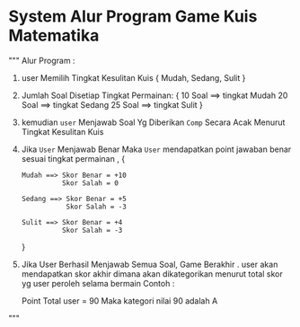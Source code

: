 # System Alur Program Game Kuis Matematika

""" 
Alur Program :

1.  user Memilih Tingkat Kesulitan Kuis 
    { Mudah, Sedang, Sulit }

2.  Jumlah Soal Disetiap Tingkat Permainan:
    {
        10 Soal ==> tingkat Mudah
        20 Soal ==> tingkat Sedang
        25 Soal ==> tingkat Sulit
    }

2.  kemudian `user` Menjawab Soal Yg Diberikan `Comp` Secara Acak 
    Menurut Tingkat Kesulitan Kuis

3.  Jika `User` Menjawab Benar Maka `User` mendapatkan point jawaban benar sesuai tingkat permainan , 
    {
        
        Mudah ==> Skor Benar = +10
                  Skor Salah = 0
        
        Sedang ==> Skor Benar = +5
                   Skor Salah = -3
        
        Sulit ==> Skor Benar = +4
                  Skor Salah = -3
    }

4.  Jika User Berhasil Menjawab Semua Soal,
    Game Berakhir . 
    user akan mendapatkan skor akhir
    dimana akan dikategorikan menurut total skor yg user peroleh selama bermain
    Contoh :

    Point Total user = 90
    Maka kategori nilai 90 adalah A

"""
